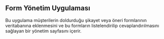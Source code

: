 ## Form Yönetim Uygulaması
Bu uygulama müşterilerin doldurduğu şikayet veya öneri formlarının veritabanına eklenmesini ve bu formların listelendirilip cevaplandırılmasını sağlayan bir yönetim sayfasını içerir. 
